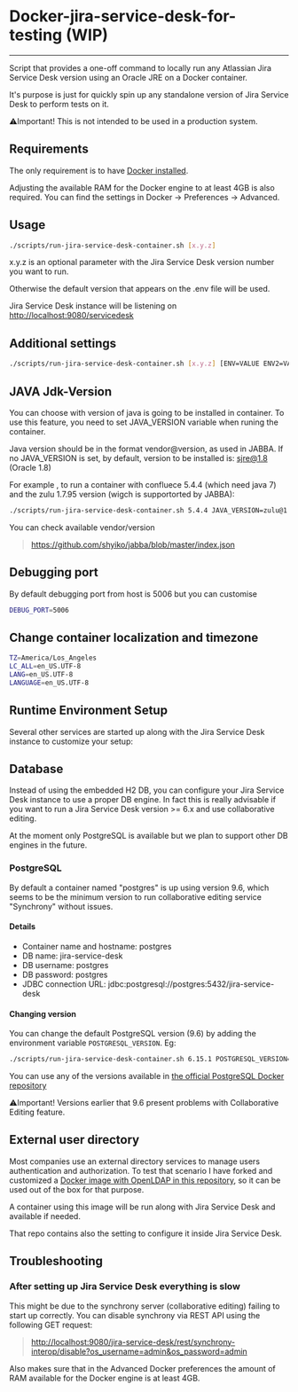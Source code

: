 # Docker-jira-service-desk-for-testing (WIP)

---

Script that provides a one-off command to locally run any Atlassian Jira Service Desk version using an Oracle JRE on a Docker container.

It's purpose is just for quickly spin up any standalone version of Jira Service Desk to perform tests on it.

⚠️Important! This is not intended to be used in a production system.

## Requirements

The only requirement is to have [Docker installed](https://www.docker.com/products/docker-desktop).

Adjusting the available RAM for the Docker engine to at least 4GB is also required. You can find the settings in Docker -> Preferences -> Advanced.

## Usage

```bash
./scripts/run-jira-service-desk-container.sh [x.y.z]

```

x.y.z is an optional parameter with the Jira Service Desk version number you want to run.

Otherwise the default version that appears on the .env file will be used.

Jira Service Desk instance will be listening on <http://localhost:9080/servicedesk>

## Additional settings

```bash
./scripts/run-jira-service-desk-container.sh [x.y.z] [ENV=VALUE ENV2=VALUE]
```

## JAVA Jdk-Version

You can choose with version of java is going to be installed in container.
To use this feature, you need to set JAVA_VERSION variable when runing the container.

Java version should be in the format vendor@version, as used in JABBA.
If no JAVA_VERSION is set, by default, version to be installed is: sjre@1.8 (Oracle 1.8)

For example , to run a container with confluece 5.4.4 (which need java 7) and the zulu 1.7.95 version (wigch is supportorted by JABBA):

```bash
./scripts/run-jira-service-desk-container.sh 5.4.4 JAVA_VERSION=zulu@1.7.95
```

You can check available vendor/version
> <https://github.com/shyiko/jabba/blob/master/index.json>

## Debugging port

By default debugging port from host is 5006 but you can customise

```bash
DEBUG_PORT=5006
```

## Change container localization and timezone

 ```bash
 TZ=America/Los_Angeles
 LC_ALL=en_US.UTF-8
 LANG=en_US.UTF-8
 LANGUAGE=en_US.UTF-8
 ```

## Runtime Environment Setup

Several other services are started up along with the Jira Service Desk instance to customize your setup:

## Database

Instead of using the embedded H2 DB, you can configure your Jira Service Desk instance to use a proper DB engine. In fact this is really advisable if you want to run a Jira Service Desk version >= 6.x and use collaborative editing.

At the moment only PostgreSQL is available but we plan to support other DB engines in the future.

### PostgreSQL

By default a container named "postgres" is up using version 9.6, which seems to be the minimum version to run collaborative editing service "Synchrony" without issues.

#### Details

- Container name and hostname: postgres
- DB name: jira-service-desk
- DB username: postgres
- DB password: postgres
- JDBC connection URL: jdbc:postgresql://postgres:5432/jira-service-desk

#### Changing version

You can change the default PostgreSQL version (9.6) by adding the environment variable `POSTGRESQL_VERSION`. Eg:

```bash
./scripts/run-jira-service-desk-container.sh 6.15.1 POSTGRESQL_VERSION=10.2
```

You can use any of the versions available in [the official PostgreSQL Docker repository](https://hub.docker.com/_/postgres)

⚠️Important! Versions earlier that 9.6 present problems with Collaborative Editing feature.

## External user directory

Most companies use an external directory services to manage users authentication and authorization. To test that scenario I have forked and customized a [Docker image with OpenLDAP in this repository](https://github.com/aruizca/docker-test-openldap), so it can be used out of the box for that purpose.

A container using this image will be run along with Jira Service Desk and available if needed.

That repo contains also the setting to configure it inside Jira Service Desk.

## Troubleshooting

### After setting up Jira Service Desk everything is slow

This might be due to the synchrony server (collaborative editing) failing to start up correctly. You can disable synchrony via REST API using the following GET request:

> <http://localhost:9080/jira-service-desk/rest/synchrony-interop/disable?os_username=admin&os_password=admin>

Also makes sure that in the Advanced Docker preferences the amount of RAM available for the Docker engine is at least 4GB.